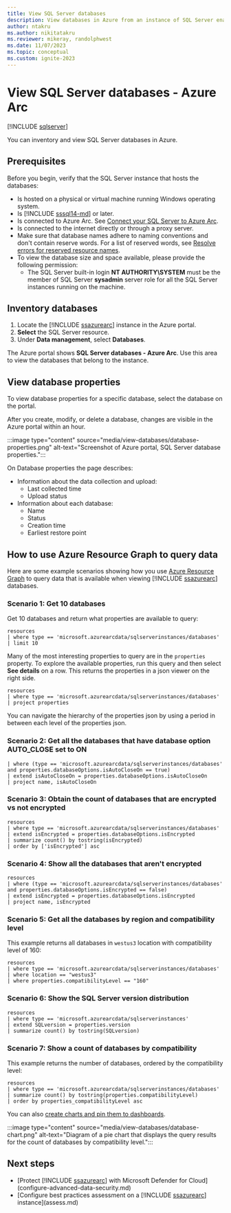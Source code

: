 ```yaml
---
title: View SQL Server databases
description: View databases in Azure from an instance of SQL Server enabled by Azure Arc. Use to inventory databases, and view properties of databases centrally, as Arc-enabled resources.
author: ntakru
ms.author: nikitatakru
ms.reviewer: mikeray, randolphwest
ms.date: 11/07/2023
ms.topic: conceptual
ms.custom: ignite-2023
---
```


# View SQL Server databases - Azure Arc

[!INCLUDE [sqlserver](../../includes/applies-to-version/sqlserver.md)]

You can inventory and view SQL Server databases in Azure.

## Prerequisites

Before you begin, verify that the SQL Server instance that hosts the databases:

- Is hosted on a physical or virtual machine running Windows operating system.
- Is [!INCLUDE [sssql14-md](../../includes/sssql14-md.md)] or later.
- Is connected to Azure Arc. See [Connect your SQL Server to Azure Arc](connect.md).
- Is connected to the internet directly or through a proxy server.
- Make sure that database names adhere to naming conventions and don't contain reserve words. For a list of reserved words, see [Resolve errors for reserved resource names](/azure/azure-resource-manager/troubleshooting/error-reserved-resource-name).
- To view the database size and space available, please provide the following permission:
   - The SQL Server built-in login **NT AUTHORITY\SYSTEM** must be the member of SQL Server **sysadmin** server role for all the SQL Server instances running on the machine.

## Inventory databases

1. Locate the [!INCLUDE [ssazurearc](../../includes/ssazurearc.md)] instance in the Azure portal.
1. **Select** the SQL Server resource.
1. Under **Data management**, select **Databases**.

The Azure portal shows **SQL Server databases - Azure Arc**. Use this area to view the databases that belong to the instance.

## View database properties

To view database properties for a specific database, select the database on the portal.

After you create, modify, or delete a database, changes are visible in the Azure portal within an hour.

:::image type="content" source="media/view-databases/database-properties.png" alt-text="Screenshot of Azure portal, SQL Server database properties.":::

On Database properties the page describes:

- Information about the data collection and upload:
  - Last collected time
  - Upload status
- Information about each database:
  - Name
  - Status
  - Creation time
  - Earliest restore point

## How to use Azure Resource Graph to query data

Here are some example scenarios showing how you use [Azure Resource Graph](/azure/governance/resource-graph/overview) to query data that is available when viewing [!INCLUDE [ssazurearc](../../includes/ssazurearc.md)] databases.

### Scenario 1: Get 10 databases

Get 10 databases and return what properties are available to query:

```kusto
resources
| where type == 'microsoft.azurearcdata/sqlserverinstances/databases'
| limit 10
```

Many of the most interesting properties to query are in the `properties` property. To explore the available properties, run this query and then select **See details** on a row.  This returns the properties in a json viewer on the right side.

```kusto
resources
| where type == 'microsoft.azurearcdata/sqlserverinstances/databases'
| project properties
```

You can navigate the hierarchy of the properties json by using a period in between each level of the properties json.

### Scenario 2: Get all the databases that have database option AUTO_CLOSE set to ON

```kusto
| where (type == 'microsoft.azurearcdata/sqlserverinstances/databases' and properties.databaseOptions.isAutoCloseOn == true)
| extend isAutoCloseOn = properties.databaseOptions.isAutoCloseOn
| project name, isAutoCloseOn
```

### Scenario 3: Obtain the count of databases that are encrypted vs not encrypted

```kusto
resources
| where type == 'microsoft.azurearcdata/sqlserverinstances/databases'
| extend isEncrypted = properties.databaseOptions.isEncrypted
| summarize count() by tostring(isEncrypted)
| order by ['isEncrypted'] asc
```

### Scenario 4: Show all the databases that aren't encrypted

```kusto
resources
| where (type == 'microsoft.azurearcdata/sqlserverinstances/databases' and properties.databaseOptions.isEncrypted == false)
| extend isEncrypted = properties.databaseOptions.isEncrypted
| project name, isEncrypted
```

### Scenario 5: Get all the databases by region and compatibility level

This example returns all databases in `westus3` location with compatibility level of 160:

```kusto
resources
| where type == 'microsoft.azurearcdata/sqlserverinstances/databases'
| where location == "westus3"
| where properties.compatibilityLevel == "160"
```

### Scenario 6: Show the SQL Server version distribution

```kusto
resources
| where type == 'microsoft.azurearcdata/sqlserverinstances'
| extend SQLversion = properties.version
| summarize count() by tostring(SQLversion)
```

### Scenario 7: Show a count of databases by compatibility

This example returns the number of databases, ordered by the compatibility level:

```kusto
resources
| where type == 'microsoft.azurearcdata/sqlserverinstances/databases'
| summarize count() by tostring(properties.compatibilityLevel)
| order by properties_compatibilityLevel asc
```

You can also [create charts and pin them to dashboards](/azure/governance/resource-graph/first-query-portal).

:::image type="content" source="media/view-databases/database-chart.png" alt-text="Diagram of a pie chart that displays the query results for the count of databases by compatibility level.":::

## Next steps

- [Protect [!INCLUDE [ssazurearc](../../includes/ssazurearc.md)] with Microsoft Defender for Cloud](configure-advanced-data-security.md)
- [Configure best practices assessment on a [!INCLUDE [ssazurearc](../../includes/ssazurearc.md)] instance](assess.md)